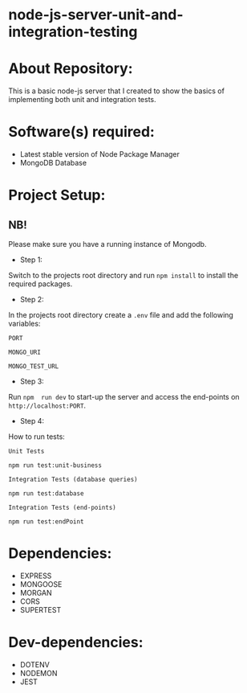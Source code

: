 # node-js-server-unit-and-integration-testing

# About Repository:
This is a basic node-js server that I created to show the basics of implementing both unit and integration tests.

# Software(s) required:
* Latest stable version of Node Package Manager
* MongoDB Database

# Project Setup:
## NB!
Please make sure you have a running instance of Mongodb.

* Step 1:

Switch to the projects root directory and run `npm install` to install the required packages.

* Step 2:

In the projects root directory create a `.env` file and add the following variables:

`PORT`

`MONGO_URI`

`MONGO_TEST_URL`

* Step 3:

Run `npm  run dev` to start-up the server and access the end-points on `http://localhost:PORT`.

* Step 4:

How to run tests:

`Unit Tests` 

```
npm run test:unit-business
```

`Integration Tests (database queries)` 

```
npm run test:database
```

`Integration Tests (end-points)`

```
npm run test:endPoint
```

# Dependencies:
* EXPRESS
* MONGOOSE
* MORGAN
* CORS
* SUPERTEST

# Dev-dependencies:
* DOTENV
* NODEMON
* JEST
